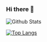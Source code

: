### Hi there 👋

![Github Stats](https://github-readme-stats.vercel.app/api?username=yxwyoyoyo&count_private=true&show_icons=true)

[![Top Langs](https://github-readme-stats.vercel.app/api/top-langs/?username=yxwyoyoyo)](https://github.com/yxwyoyoyo/yxwyoyoyo)
